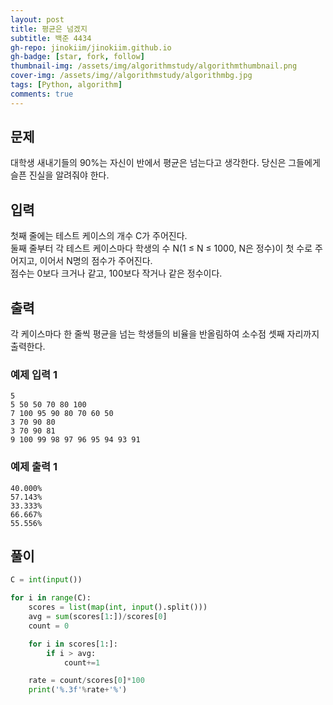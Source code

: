 ```yaml
---
layout: post
title: 평균은 넘겠지
subtitle: 백준 4434
gh-repo: jinokiim/jinokiim.github.io
gh-badge: [star, fork, follow]
thumbnail-img: /assets/img/algorithmstudy/algorithmthumbnail.png
cover-img: /assets/img//algorithmstudy/algorithmbg.jpg
tags: [Python, algorithm]
comments: true
---
```


## 문제
대학생 새내기들의 90%는 자신이 반에서 평균은 넘는다고 생각한다. 당신은 그들에게 슬픈 진실을 알려줘야 한다.



## 입력
첫째 줄에는 테스트 케이스의 개수 C가 주어진다.  
둘째 줄부터 각 테스트 케이스마다 학생의 수 N(1 ≤ N ≤ 1000, N은 정수)이 첫 수로 주어지고, 이어서 N명의 점수가 주어진다.  
점수는 0보다 크거나 같고, 100보다 작거나 같은 정수이다.

## 출력
각 케이스마다 한 줄씩 평균을 넘는 학생들의 비율을 반올림하여 소수점 셋째 자리까지 출력한다.


### 예제 입력 1
```
5
5 50 50 70 80 100
7 100 95 90 80 70 60 50
3 70 90 80
3 70 90 81
9 100 99 98 97 96 95 94 93 91
```
### 예제 출력 1
```
40.000%
57.143%
33.333%
66.667%
55.556%
```


## **풀이**

```python
C = int(input())

for i in range(C):
    scores = list(map(int, input().split()))
    avg = sum(scores[1:])/scores[0]
    count = 0

    for i in scores[1:]:
        if i > avg:
            count+=1

    rate = count/scores[0]*100
    print('%.3f'%rate+'%')
```
